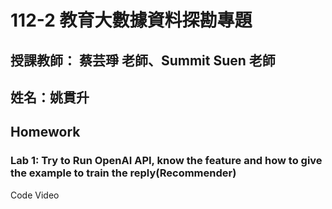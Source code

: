 # 112-2 教育大數據資料探勘專題
## 授課教師： 蔡芸琤 老師、Summit Suen 老師
## 姓名：姚貫升

## Homework
### Lab 1: Try to Run OpenAI API, know the feature and how to give the example to train the reply(Recommender)
Code
Video

